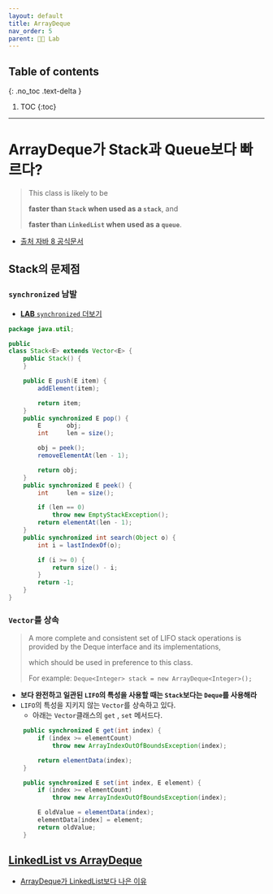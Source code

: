```yaml
---
layout: default
title: ArrayDeque
nav_order: 5
parent: 👨‍🔬 Lab
---
```

## Table of contents
{: .no_toc .text-delta }

1. TOC
{:toc}

---

# **ArrayDeque가 Stack과 Queue보다 빠르다?**
 
 > This class is likely to be 
 >
 > **faster than `Stack` when used as a `stack`**, and 
 >
 > **faster than `LinkedList` when used as a `queue`**.

- [출처 자바 8 공식문서](https://docs.oracle.com/javase/8/docs/api/)

## **Stack의 문제점**

### `synchronized` 남발

- [**LAB** `synchronized` 더보기](https://jdalma.github.io/docs/lab/synchronized/)

```java
package java.util;

public
class Stack<E> extends Vector<E> {
    public Stack() {
    }

    public E push(E item) {
        addElement(item);

        return item;
    }
    public synchronized E pop() {
        E       obj;
        int     len = size();

        obj = peek();
        removeElementAt(len - 1);

        return obj;
    }
    public synchronized E peek() {
        int     len = size();

        if (len == 0)
            throw new EmptyStackException();
        return elementAt(len - 1);
    }
    public synchronized int search(Object o) {
        int i = lastIndexOf(o);

        if (i >= 0) {
            return size() - i;
        }
        return -1;
    }
}
```

### `Vector`를 상속

 > A more complete and consistent set of LIFO stack operations is provided by the Deque interface and its implementations, 
 >
 > which should be used in preference to this class. 
 >
 > For example: `Deque<Integer> stack = new ArrayDeque<Integer>();`

- **보다 완전하고 일관된 `LIFO`의 특성을 사용할 때는 `Stack`보다는 `Deque`를 사용해라**
- `LIFO`의 특성을 지키지 않는 `Vector`를 상속하고 있다.
  - 아래는 `Vector`클래스의 `get` , `set` 메서드다.

```java
    public synchronized E get(int index) {
        if (index >= elementCount)
            throw new ArrayIndexOutOfBoundsException(index);

        return elementData(index);
    }

    public synchronized E set(int index, E element) {
        if (index >= elementCount)
            throw new ArrayIndexOutOfBoundsException(index);

        E oldValue = elementData(index);
        elementData[index] = element;
        return oldValue;
    }    
```

## **[LinkedList vs ArrayDeque](http://javaqueue2010.blogspot.com/)**

- [ArrayDeque가 LinkedList보다 나은 이유](http://daplus.net/java-arraydeque%EA%B0%80-linkedlist%EB%B3%B4%EB%8B%A4-%EB%82%98%EC%9D%80-%EC%9D%B4%EC%9C%A0/)
